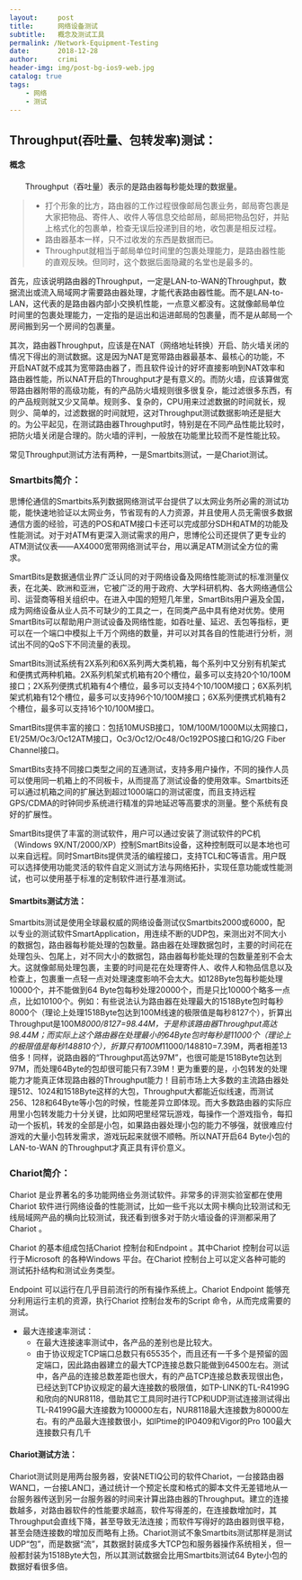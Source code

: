 ```yaml
---
layout:     post
title:      网络设备测试
subtitle:   概念及测试工具
permalink: /Network-Equipment-Testing
date:       2018-12-28
author:     crimi
header-img: img/post-bg-ios9-web.jpg
catalog: true
tags:
    - 网络
    - 测试
---
```


## Throughput(吞吐量、包转发率)测试：

#### 概念
　　Throughput（吞吐量）表示的是路由器每秒能处理的数据量。
> - 打个形象的比方，路由器的工作过程很像邮局包裹业务，邮局寄包裹是大家把物品、寄件人、收件人等信息交给邮局，邮局把物品包好，并贴上格式化的包裹单，检查无误后投递到目的地，收包裹是相反过程。
> - 路由器基本一样，只不过收发的东西是数据而已。
> - Throughput就相当于邮局单位时间里的包裹处理能力，是路由器性能的直观反映。但同时，这个数据后面隐藏的名堂也是最多的。

首先，应该说明路由器的Throughput，一定是LAN-to-WAN的Throughput，数据流出或流入局域网才需要路由器处理，才能代表路由器性能。而不是LAN-to-LAN，这代表的是路由器内部小交换机性能，一点意义都没有。这就像邮局单位时间里的包裹处理能力，一定指的是运出和运进邮局的包裹量，而不是从邮局一个房间搬到另一个房间的包裹量。

其次，路由器Throughput，应该是在NAT（网络地址转换）开启、防火墙关闭的情况下得出的测试数据。这是因为NAT是宽带路由器最基本、最核心的功能，不开启NAT就不成其为宽带路由器了，而且软件设计的好坏直接影响到NAT效率和路由器性能，所以NAT开启的Throughput才是有意义的。而防火墙，应该算做宽带路由器附带的高级功能，有的产品防火墙规则很多很复杂，能过滤很多东西，有的产品规则就又少又简单。规则多、复杂的，CPU用来过滤数据的时间就长，规则少、简单的，过滤数据的时间就短，这对Throughput测试数据影响还是挺大的。为公平起见，在测试路由器Throughput时，特别是在不同产品性能比较时，把防火墙关闭是合理的。防火墙的评判，一般放在功能里比较而不是性能比较。 

常见Throughput测试方法有两种，一是Smartbits测试，一是Chariot测试。

### Smartbits简介：

思博伦通信的Smartbits系列数据网络测试平台提供了以太网业务所必需的测试功能，能快速地验证以太网业务，节省现有的人力资源，并且使用人员无需很多数据通信方面的经验，可选的POS和ATM接口卡还可以完成部分SDH和ATM的功能及性能测试。对于对ATM有更深入测试需求的用户，思博伦公司还提供了更专业的ATM测试仪表——AX4000宽带网络测试平台，用以满足ATM测试全方位的需求。

SmartBits是数据通信业界广泛认同的对于网络设备及网络性能测试的标准测量仪表，在北美、欧洲和亚洲，它被广泛的用于政府、大学科研机构、各大网络通信公司、运营商等相关组织中。在进入中国的短短几年里，SmartBits用户遍及全国，成为网络设备从业人员不可缺少的工具之一，在同类产品中具有绝对优势。使用SmartBits可以帮助用户测试设备及网络性能，如吞吐量、延迟、丢包等指标，更可以在一个端口中模拟上千万个网络的数量，并可以对其各自的性能进行分析，测试出不同的QoS下不同流量的表现。

SmartBits测试系统有2X系列和6X系列两大类机箱，每个系列中又分别有机架式和便携式两种机箱。2X系列机架式机箱有20个槽位，最多可以支持20个10/100M接口；2X系列便携式机箱有4个槽位，最多可以支持4个10/100M接口；6X系列机架式机箱有12个槽位，最多可以支持96个10/100M接口；6X系列便携式机箱有2个槽位，最多可以支持16个10/100M接口。

SmartBits提供丰富的接口：包括10MUSB接口，10M/100M/1000M以太网接口，E1/25M/Oc3/Oc12ATM接口，Oc3/Oc12/Oc48/Oc192POS接口和1G/2G Fiber Channel接口。

SmartBits支持不同接口类型之间的互通测试，支持多用户操作，不同的操作人员可以使用同一机箱上的不同板卡，从而提高了测试设备的使用效率。Smartbits还可以通过机箱之间的扩展达到超过1000端口的测试密度，而且支持远程GPS/CDMA的时钟同步系统进行精准的异地延迟等高要求的测量。整个系统有良好的扩展性。

SmartBits提供了丰富的测试软件，用户可以通过安装了测试软件的PC机（Windows 9X/NT/2000/XP）控制SmartBits设备，这种控制既可以是本地也可以来自远程。同时SmartBits提供灵活的编程接口，支持TCL和C等语言。用户既可以选择使用功能灵活的软件自定义测试方法与网络拓扑，实现任意功能或性能测试，也可以使用基于标准的定制软件进行基准测试。


#### Smartbits测试方法：

Smartbits测试是使用全球最权威的网络设备测试仪Smartbits2000或6000，配以专业的测试软件SmartApplication，用连续不断的UDP包，来测出对不同大小的数据包，路由器每秒能处理的包数量。路由器在处理数据包时，主要的时间花在处理包头、包尾上，对不同大小的数据包，路由器每秒能处理的包数量差别不会太大。这就像邮局处理包裹，主要的时间是花在处理寄件人、收件人和物品信息以及检查上，包裹重一点轻一点对处理速度影响不会太大。如128Byte包每秒能处理10000个，并不能做到64 Byte包每秒处理20000个，而是只比10000个略多一点点，比如10100个。例如：有些说法认为路由器在处理最大的1518Byte包时每秒8000个（理论上处理1518Byte包达到100M线速的极限值是每秒8127个），折算出Throughput是100M*8000/8127=98.44M，于是称该路由器Throughput高达98.44M；而实际上这个路由器在处理最小的64Byte包时每秒是11000个（理论上的极限值是每秒148810个），折算只有100M*11000/148810=7.39M，两者相差13倍多！同样，说路由器的“Throughput高达97M”，也很可能是1518Byte包达到97M，而处理64Byte的包却很可能只有7.39M！更为重要的是，小包转发的处理能力才能真正体现路由器的Throughput能力！目前市场上大多数的主流路由器处理512、1024和1518Byte这样的大包，Throughput大都能近似线速，而测试256、128和64Byte等小包的时候，性能差异立即体现。而大多数路由器的实际应用里小包转发能力十分关键，比如网吧里经常玩游戏，每操作一个游戏指令，每扣动一个扳机，转发的全部是小包，如果路由器处理小包的能力不够强，就很难应付游戏的大量小包转发需求，游戏玩起来就很不顺畅。所以NAT开启64 Byte小包的LAN-to-WAN 的Throughput才真正具有评价意义。


### Chariot简介：

Chariot 是业界著名的多功能网络业务测试软件。非常多的评测实验室都在使用Chariot 软件进行网络设备的性能测试，比如一些千兆以太网卡横向比较测试和无线局域网产品的横向比较测试，我还看到很多对于防火墙设备的评测都采用了Chariot 。

Chariot 的基本组成包括Chariot 控制台和Endpoint 。其中Chariot 控制台可以运行于Microsoft 的各种Windows 平台。在Chariot 控制台上可以定义各种可能的测试拓扑结构和测试业务类型。

Endpoint 可以运行在几乎目前流行的所有操作系统上。Chariot Endpoint 能够充分利用运行主机的资源，执行Chariot 控制台发布的Script 命令，从而完成需要的测试。


- 最大连接速率测试：　
	+ 在最大连接速率测试中，各产品的差别也是比较大。
	+ 由于协议规定TCP端口总数只有65535个，而且还有一千多个是预留的固定端口，因此路由器建立的最大TCP连接总数只能做到64500左右。测试中，各产品的连接总数差距也很大，有的产品TCP连接总数表现很出色，已经达到TCP协议规定的最大连接数的极限值，如TP-LINK的TL-R4199G和欣向的NUR8118，借助其它工具同时进行TCP和UDP测试连接测试得出TL-R4199G最大连接数为100000左右，NUR8118最大连接数为80000左右。有的产品最大连接数很小，如IPtime的IP0409和Vigor的Pro 100最大连接数只有几千


#### Chariot测试方法：

Chariot测试则是用两台服务器，安装NETIQ公司的软件Chariot，一台接路由器WAN口，一台接LAN口，通过统计一个预定长度和格式的脚本文件无差错地从一台服务器传送到另一台服务器的时间来计算出路由器的Throughput。建立的连接数越多，对路由器软件的性能要求越高，软件写得差的，在连接数增加时，其Throughput会直线下降，甚至导致无法连接；而软件写得好的路由器则很平稳，甚至会随连接数的增加反而略有上扬。Chariot测试不象Smartbits测试那样是测试UDP“包”，而是数据“流”，其数据封装成多大TCP包和服务器操作系统相关，但一般都封装为1518Byte大包，所以其测试数据会比用Smartbits测试64 Byte小包的数据好看很多倍。